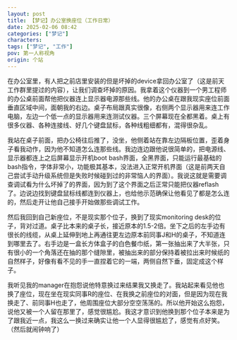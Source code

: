 ```yaml
---
layout: post
title: 【梦记】办公室换座位（工作日常）
date: 2025-02-06 08:42
categories: ["梦记"]
characters: 
tags: ["梦记", "工作"]
pov: 第一人称视角
origin: 个站
---
```


在办公室里，有人把之前店里安装的但是坏掉的device拿回办公室了（这是前天工作群里提过的内容），让我们调查坏掉的原因。我拿着这个仪器到一个男工程师的办公桌前面帮他把仪器连上显示器电源那些线。他的办公桌在跟我现实座位前面垂直区域中间，面朝我的右边。桌子布局跟真实很像，右侧两个显示器用来连工作电脑，左边一个低一点的显示器用来连测试仪器。三个屏幕现在全都黑着。桌上有很多仪器、各种连接线、好几个键盘鼠标，各种线粗细都有，混得很杂乱。

我站在桌子前面，把办公椅往后推了，没坐，他侧着站在靠左边隔板位置，歪着身子看我动作，因为他不知道怎么连那些线。我边连边跟他说很简单的，把电源线、显示器都连上之后屏幕显示开机boot bash界面，全黑界面，只能运行最基础的bash指令，字体非常小，功能极其基本，没法进入正常开机界面（这是前两天自己尝试手动升级系统但是失败时候碰到过的非常恼人的界面）。我说这就是需要调查调试看为什么坏掉了的界面，因为到了这个界面之后正常只能把仪器reflash了。边说边找到键盘鼠标线都连到仪器上，也给他示范确保让他看见了都是怎么连的，然后走开让他自己接手开始做那些调试工作。

然后我回到自己新座位，不是现实那个位子，换到了现实monitoring desk的位子，背对过道。桌子比本来的桌子长，接近原本的1.5-2倍。坐下之后的左手边有很长的线缆，从桌上延伸到地上再通往更左边原本前同事J和H的桌子，不知道连到哪里去了。右手边是一盒长方体盒子的白色餐巾纸，第一张抽出来了大半张，只有很小的一个角落还在抽的那个缝隙里，被抽出来的部分保持着被拉出来时候纸的自然样子，好像有看不见的手一直捏着它的一端，两侧自然下垂，固定成这个样子。

我听见我的manager在抱怨说他特意换过来结果我又换走了。我站起来看见他也换了座位，现在坐在现实同事R的座位、在我换之前座位的对面，但是因为现在我换走了、前同事H也走了，他周围座位大部分空空荡荡的。所以他开始这么抱怨，说他又被一个人留在那里了，感觉很尴尬。我这才意识到他换到那个位子本来是为了跟我近一点，我这么一换过来确实让他一个人显得很尴尬了，感觉有点好笑。（然后就闹钟响了）
